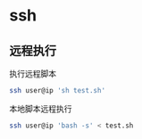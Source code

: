 #  ssh

## 远程执行

执行远程脚本
``` sh
ssh user@ip 'sh test.sh'
```

本地脚本远程执行
``` sh
ssh user@ip 'bash -s' < test.sh
```

